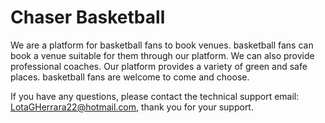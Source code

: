 # Chaser Basketball

We are a platform for basketball fans to book venues. basketball fans can book a venue suitable for them through our platform. We can also provide professional coaches. Our platform provides a variety of green and safe places. basketball fans are welcome to come and choose.

If you have any questions, please contact the technical support email: LotaGHerrara22@hotmail.com, thank you for your support.
